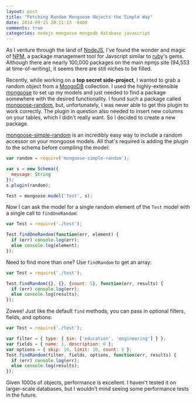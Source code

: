```yaml
---
layout: post
title: "Fetching Random Mongoose Objects the Simple Way"
date: 2014-09-15 20:11:13 -0400
comments: true
categories: nodejs mongoose mongodb database javascript
---
```


As I venture through the land of [NodeJS](http://nodejs.org/), I've found the wonder and magic of [NPM](http://npmjs.org/), a package management tool for Javscript similar to [ruby](https://www.ruby-lang.org/)'s gems. Although there are nearly 100,000 packages on the main npmjs site (94,553 at time-of-writing), it seems there are still niches to be filled.

Recently, while working on a __top secret side-project__, I wanted to grab a random object from a [MongoDB](https://www.mongodb.org/) collection. I used the highly-extensible [mongoose](http://mongoosejs.com/) to set up my models and just needed to find a package somewhere with the desired functionality. I found such a package called [mongoose-random](https://github.com/matomesc/mongoose-random), but, unfortunately, I was never able to get this plugin to work correctly. The plugin in question also needed to insert new columns on your tables, which I didn't really want. So I decided to create a new package.

[mongoose-simple-random](https://www.npmjs.org/package/mongoose-simple-random) is an incredibly easy way to include a random accessor on your mongoose models. All that's required is adding the plugin to the schema before compiling the model:

``` javascript test.js
var random = require('mongoose-simple-random');

var s = new Schema({
  message: String
});
s.plugin(random);

Test = mongoose.model('Test', s);
```

Now I can ask the model for a single random element of the `Test` model with a single call to `findOneRandom`:

``` javascript find_one.js
var Test = require('./test');

Test.findOneRandom(function(err, element) {
  if (err) console.log(err);
  else console.log(element);
});
```

Need to find more than one? Use `findRandom` to get an array:

``` javascript find_five.js
var Test = require('./test');

Test.findRandom({}, {}, {count: 5}, function(err, results) {
  if (err) console.log(err);
  else console.log(results);
});
```

Zowee! Just like the default `find` methods, you can pass in optional filters, fields, and options:

``` javascript find_five_with_optionals.js
var Test = require('./test');

var filter = { type: { $in: ['education', 'engineering'] } };
var fields = { name: 1, description: 0 };
var options = { skip: 10, limit: 10, count: 5 };
Test.findRandom(filter, fields, options, function(err, results) {
  if (err) console.log(err);
  else console.log(results);
});
```

Given 1000s of objects, performance is excellent. I haven't tested it on larger-scale databases, but I wouldn't mind seeing some performance tests in the future.
